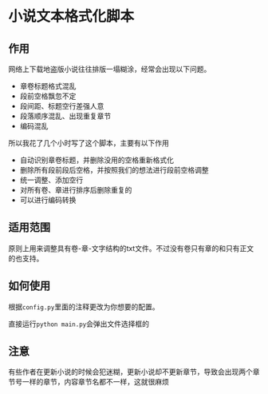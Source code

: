 # 小说文本格式化脚本

## 作用

网络上下载地盗版小说往往排版一塌糊涂，经常会出现以下问题。

- 章卷标题格式混乱
- 段前空格飘忽不定
- 段间距、标题空行差强人意
- 段落顺序混乱、出现重复章节
- 编码混乱

所以我花了几个小时写了这个脚本，主要有以下作用

- 自动识别章卷标题，并删除没用的空格重新格式化
- 删除所有段前段后空格，并按照我们的想法进行段前空格调整
- 统一调整、添加空行
- 对所有卷、章进行排序后删除重复的
- 可以进行编码转换

## 适用范围

原则上用来调整具有卷-章-文字结构的txt文件。不过没有卷只有章的和只有正文的也支持。

## 如何使用

根据`config.py`里面的注释更改为你想要的配置。

直接运行`python main.py`会弹出文件选择框的

## 注意

有些作者在更新小说的时候会犯迷糊，更新小说却不更新章节，导致会出现两个章节号一样的章节，内容章节名都不一样，这就很麻烦